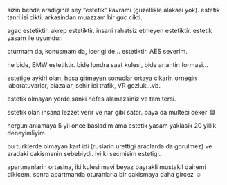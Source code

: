 sizin bende aradiginiz sey “estetik” kavrami (guzellikle alakasi yok). estetik tanri isi cikti. arkasindan muazzam bir guc cikti.

agac estetiktir. akrep estetiktir. insani rahatsiz etmeyen estetiktir. estetik yasam ile uyumdur.

oturmam da, konusmam da, icerigi de… estetiktir. AES severim.

he bide, BMW estetiktir. bide londra saat kulesi, bide arjantin formasi…

estetige aykiri olan, hosa gitmeyen sonuclar ortaya cikarir. ornegin laboratuvarlar, plazalar, sehir ici trafik, VR gozluk…vb.

estetik olmayan yerde sanki nefes alamazsiniz ve tam tersi.

estetik olan insana lezzet verir ve nar gibi satar. baya da multeci ceker 😂

hergun anlamaya 5 yil once basladim ama estetik yasam yaklasik 20 yillik deneyimliyim. 

bu turklerde olmayan kart idi (ruslarin urettigi araclarda da gorulmez) ve aradaki cakismanin sebebiydi. iyi ki secmisim estetigi.

apartmanlarin ortasina, iki kulesi mavi beyaz bayrakli mustakil dairemi dikicem, sonra apartmanda oturanlarla bir cakismaya daha gircez ☺
